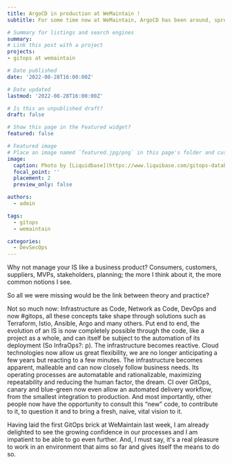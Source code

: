 ```yaml
---
title: ArgoCD in production at WeMaintain !
subtitle: For some time now at WeMaintain, ArgoCD has been around, spreading projects through projects. Since this Monday, it is now used for production apps! But to what extent?

# Summary for listings and search engines
summary: 
# Link this post with a project
projects:
- gitops at wemaintain

# Date published
date: '2022-08-28T16:00:00Z'

# Date updated
lastmod: '2022-08-28T16:00:00Z'

# Is this an unpublished draft?
draft: false

# Show this page in the Featured widget?
featured: false

# Featured image
# Place an image named `featured.jpg/png` in this page's folder and customize its options here.
image:
  caption: Photo by [Liquidbase](https://www.liquibase.com/gitops-database)
  focal_point: ''
  placement: 2
  preview_only: false

authors:
  - admin

tags:
  - gitops
  - wemaintain

categories:
  - DevSecOps
---
```


Why not manage your IS like a business product?
Consumers, customers, suppliers, MVPs, stakeholders, planning; the more I think about it, the more common notions I see.

So all we were missing would be the link between theory and practice?

Not so much now: Infrastructure as Code, Network as Code, DevOps and now #gitops, all these concepts take shape through solutions such as Terraform, Istio, Ansible, Argo and many others.
Put end to end, the evolution of an IS is now completely possible through the code, like a project as a whole, and can itself be subject to the automation of its deployment (So InfraOps?: p). The infrastructure becomes reactive. Cloud technologies now allow us great flexibility, we are no longer anticipating a few years but reacting to a few minutes. The infrastructure becomes apparent, malleable and can now closely follow business needs.
Its operating processes are automatable and rationalizable, maximizing repeatability and reducing the human factor, the dream. CI over GitOps, canary and blue-green now even allow an automated delivery workflow, from the smallest integration to production.
And most importantly, other people now have the opportunity to consult this “new” code, to contribute to it, to question it and to bring a fresh, naive, vital vision to it.

Having laid the first GitOps brick at WeMaintain last week, I am already delighted to see the growing confidence in our processes and I am impatient to be able to go even further. And, I must say, it's a real pleasure to work in an environment that aims so far and gives itself the means to do so.